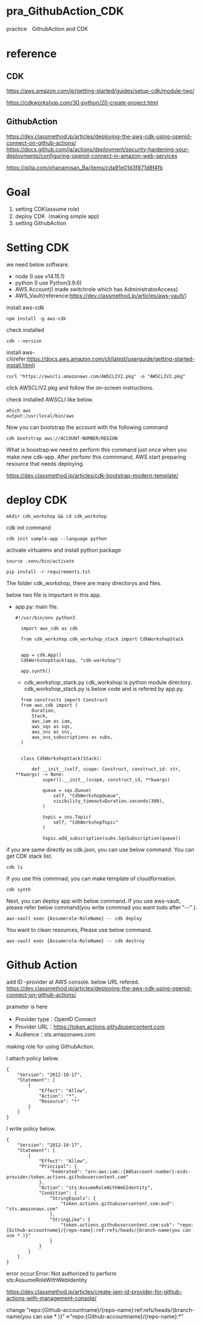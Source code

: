 # pra_GithubAction_CDK
practice　GithubAction and CDK

# reference

## CDK
https://aws.amazon.com/jp/getting-started/guides/setup-cdk/module-two/

https://cdkworkshop.com/30-python/20-create-project.html

## GithubAction
https://dev.classmethod.jp/articles/deploying-the-aws-cdk-using-openid-connect-on-github-actions/
https://docs.github.com/ja/actions/deployment/security-hardening-your-deployments/configuring-openid-connect-in-amazon-web-services

https://qiita.com/ohanamisan_Ba/items/cda91e01d3f871d8f4fb

# Goal
1. setting CDK(assume role)
2. deploy CDK（making simple app)
3. setting GithubAction

# Setting CDK
we need below software.
- node (I use v14.15.1)
- python (I use Python3.9.6)
- AWS Account(I made switchrole which has AdministratorAccess)
- AWS_Vault(reference:https://dev.classmethod.jp/articles/aws-vault/) 

install aws-cdk
~~~
npm install -g aws-cdk
~~~

check installed
~~~
cdk --version
~~~

install aws-cli(refer:https://docs.aws.amazon.com/cli/latest/userguide/getting-started-install.html)
~~~
curl "https://awscli.amazonaws.com/AWSCLIV2.pkg" -o "AWSCLIV2.pkg"
~~~

click AWSCLIV2.pkg and follow the on-screen instructions.

check installed AWSCLI like below.
~~~
which aws 
output:/usr/local/bin/aws
~~~

Now you can bootstrap the account with the following command
~~~
cdk bootstrap aws://ACCOUNT-NUMBER/REGION
~~~

What is boostrap:we need to perform this command just once when
you make new cdk-app. After perfomr this commmand, AWS start preparing　resource that needs deploying.

https://dev.classmethod.jp/articles/cdk-bootstrap-modern-template/


# deploy CDK

~~~
mkdir cdk_workshop && cd cdk_workshop
~~~

cdk init command
~~~
cdk init sample-app --language python
~~~

activate virtualenv and install python package
~~~
source .venv/bin/activate

pip install -r requirements.txt
~~~

The folder cdk_workshop, there are many directorys and files.

below two file is important in this app.

- app.py: main file.
  ~~~
  #!/usr/bin/env python3

    import aws_cdk as cdk

    from cdk_workshop.cdk_workshop_stack import CdkWorkshopStack


    app = cdk.App()
    CdkWorkshopStack(app, "cdk-workshop")

    app.synth()

  ~~~
  - cdk_workshop_stack.py
    cdk_workshop is python module directory.
    cdk_workshop_stack.py is below code and is refered by app.py.
  ~~~
    from constructs import Construct
    from aws_cdk import (
        Duration,
        Stack,
        aws_iam as iam,
        aws_sqs as sqs,
        aws_sns as sns,
        aws_sns_subscriptions as subs,
    )


    class CdkWorkshopStack(Stack):

        def __init__(self, scope: Construct, construct_id: str, **kwargs) -> None:
            super().__init__(scope, construct_id, **kwargs)

            queue = sqs.Queue(
                self, "CdkWorkshopQueue",
                visibility_timeout=Duration.seconds(300),
            )

            topic = sns.Topic(
                self, "CdkWorkshopTopic"
            )

            topic.add_subscription(subs.SqsSubscription(queue))

  ~~~

if you are same directly as cdk.json, you can use below command. You can get CDK stack list.
~~~
cdk ls
~~~

If you use this commnad, you can make template of cloudformation.
~~~
cdk synth
~~~

Next, you can deploy app with below command.
If you use aws-vault, please refer below command(you write commnad you want todo after "--" ).

~~~
aws-vault exec {Assumerole-RoleName} -- cdk deploy  
~~~

You want to clean resources, Please use below command.
~~~
aws-vault exec {Assumerole-RoleName} -- cdk destroy  
~~~

# Github Action

add ID -provider at AWS console. below URL refered.
https://dev.classmethod.jp/articles/deploying-the-aws-cdk-using-openid-connect-on-github-actions/

prameter is here
- Provider type：OpenID Connect
- Provider URL：https://token.actions.githubusercontent.com
- Audience：sts.amazonaws.com

making role for using GithubAction.

I attach policy below.

~~~
{
    "Version": "2012-10-17",
    "Statement": [
        {
            "Effect": "Allow",
            "Action": "*",
            "Resource": "*"
        }
    ]
}
~~~

I write policy below.
~~~
{
    "Version": "2012-10-17",
    "Statement": [
        {
            "Effect": "Allow",
            "Principal": {
                "Federated": "arn:aws:iam::{AWSaccount-number}:oidc-provider/token.actions.githubusercontent.com"
            },
            "Action": "sts:AssumeRoleWithWebIdentity",
            "Condition": {
                "StringEquals": {
                    "token.actions.githubusercontent.com:aud": "sts.amazonaws.com"
                },
                "StringLike": {
                    "token.actions.githubusercontent.com:sub": "repo:{Github-accountname}/{repo-name}:ref:refs/heads/{branch-name(you can use * )}"
                }
            }
        }
    ]
}
~~~


error occur:Error: Not authorized to perform sts:AssumeRoleWithWebIdentity

https://dev.classmethod.jp/articles/create-iam-id-provider-for-github-actions-with-management-console/

change
"repo:{Github-accountname}/{repo-name}:ref:refs/heads/{branch-name(you can use * )}"→"repo:{Github-accountname}/{repo-name}:*"